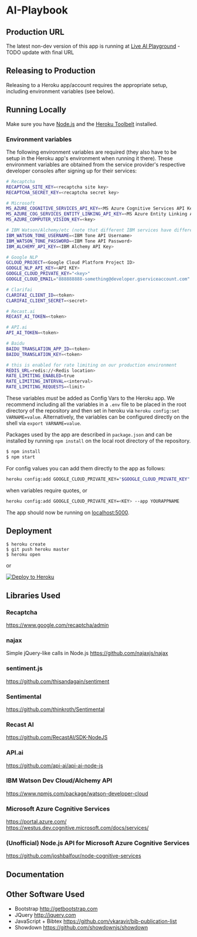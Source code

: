 # AI-Playbook

## Production URL
The latest non-dev version of this app is running at [Live AI Playground](http://localhost) - TODO update with final URL

## Releasing to Production
Releasing to a Heroku app/account requires the appropriate setup, including environment variables (see below).

## Running Locally

Make sure you have [Node.js](http://nodejs.org/) and the [Heroku Toolbelt](https://toolbelt.heroku.com/) installed.

### Environment variables

The following environment variables are required (they also have to be setup in the Heroku app's environment when running it there). These environment variables are obtained from the service provider's respective developer consoles after signing up for their services:
```sh
# Recaptcha
RECAPTCHA_SITE_KEY=<recaptcha site key>
RECAPTCHA_SECRET_KEY=<recaptcha secret key>

# Microsoft
MS_AZURE_COGNITIVE_SERVICES_API_KEY=<MS Azure Cognitive Services API Key>
MS_AZURE_COG_SERVICES_ENTITY_LINKING_API_KEY=<MS Azure Entity Linking API Key>
MS_AZURE_COMPUTER_VISION_KEY=<key>

# IBM Watson/Alchemy/etc (note that different IBM services have different auth requirements)
IBM_WATSON_TONE_USERNAME=<IBM Tone API Username>
IBM_WATSON_TONE_PASSWORD=<IBM Tone API Password>
IBM_ALCHEMY_API_KEY=<IBM Alchemy API Key>

# Google NLP
GCLOUD_PROJECT=<Google Cloud Platform Project ID>
GOOGLE_NLP_API_KEY=<API KEY>
GOOGLE_CLOUD_PRIVATE_KEY="<key>"
GOOGLE_CLOUD_EMAIL="888888888-something@developer.gserviceaccount.com"

# Clarifai
CLARIFAI_CLIENT_ID=<token>
CLARIFAI_CLIENT_SECRET=<secret>

# Recast.ai
RECAST_AI_TOKEN=<token>

# API.ai
API_AI_TOKEN=<token>

# Baidu
BAIDU_TRANSLATION_APP_ID=<token>
BAIDU_TRANSLATION_KEY=<token>

# this is enabled for rate limiting on our production environment
REDIS_URL=redis://<Redis location>
RATE_LIMITING_ENABLED=true
RATE_LIMITING_INTERVAL=<interval>
RATE_LIMITING_REQUESTS=<limit>

```

These variables _must_ be added as Config Vars to the Heroku app. We recommend including all the variables in a `.env` file to be placed in the root directory of the repository and then set in heroku via `heroku config:set VARNAME=value`. Alternatively, the variables can be configured directly on the shell via `export VARNAME=value`.

Packages used by the app are described in `package.json` and can be installed by running `npm install` on the local root directory of the repository.

```sh
$ npm install
$ npm start
```

For config values you can add them directly to the app as follows:
```sh
heroku config:add GOOGLE_CLOUD_PRIVATE_KEY="$GOOGLE_CLOUD_PRIVATE_KEY" --app YOURAPPNAME
```
when variables require quotes, or
```sh
heroku config:add GOOGLE_CLOUD_PRIVATE_KEY=<KEY> --app YOURAPPNAME
```

The app should now be running on [localhost:5000](http://localhost:5000/).

## Deployment

```
$ heroku create
$ git push heroku master
$ heroku open
```
or

[![Deploy to Heroku](https://www.herokucdn.com/deploy/button.png)](https://heroku.com/deploy)

## Libraries Used

### Recaptcha
https://www.google.com/recaptcha/admin

### najax
Simple jQuery-like calls in Node.js
https://github.com/najaxjs/najax

### sentiment.js
https://github.com/thisandagain/sentiment

### Sentimental
https://github.com/thinkroth/Sentimental

### Recast AI
https://github.com/RecastAI/SDK-NodeJS

### API.ai
https://github.com/api-ai/api-ai-node-js

### IBM Watson Dev Cloud/Alchemy API
https://www.npmjs.com/package/watson-developer-cloud

### Microsoft Azure Cognitive Services
https://portal.azure.com/
https://westus.dev.cognitive.microsoft.com/docs/services/

### (Unofficial) Node.js API for Microsoft Azure Cognitive Services
https://github.com/joshbalfour/node-cognitive-services


## Documentation


## Other Software Used

* Bootstrap http://getbootstrap.com
* JQuery http://jquery.com
* JavaScript + Bibtex https://github.com/vkaravir/bib-publication-list
* Showdown https://github.com/showdownjs/showdown
